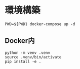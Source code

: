 # 環境構築

```
PWD=${PWD} docker-compose up -d
```

## Docker内

```
python -m venv .venv
source .venv/bin/activate
pip install -e .
```